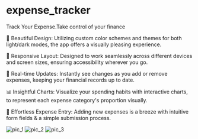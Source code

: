 # expense_tracker

Track Your Expense.Take control of your finance

🎨 Beautiful Design: Utilizing custom color schemes and themes for both light/dark modes, the app offers a visually pleasing experience.

📱 Responsive Layout: Designed to work seamlessly across different devices and screen sizes, ensuring accessibility wherever you go.

🔄 Real-time Updates: Instantly see changes as you add or remove expenses, keeping your financial records up to date.

📊 Insightful Charts: Visualize your spending habits with interactive charts, to represent each expense category's proportion visually.

📝 Effortless Expense Entry: Adding new expenses is a breeze with intuitive form fields & a simple submission process.


![pic_1](https://github.com/Mdsadiq03/Flutter-Projects/assets/95992586/8832c30e-8cac-4282-9ccd-d479deee1d4f)
![pic_2](https://github.com/Mdsadiq03/Flutter-Projects/assets/95992586/e5fe79dc-955e-41ba-a67e-85453c640dae)
![pic_3](https://github.com/Mdsadiq03/Flutter-Projects/assets/95992586/419fc7cc-331c-4465-9add-9402daa601de)




